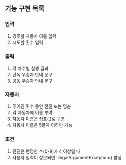 ## 기능 구현 목록
### 입력
1. 경주할 자동차 이름 입력
2. 시도할 횟수 입력
### 출력
1. 각 차수별 실행 결과
2. 단독 우승자 안내 문구
3. 공동 우승자 안내 문구
### 자동차
1. 주어진 횟수 동안 전진 또는 멈춤
2. 각 자동차에 이름 부여
3. 자동차 이름은 쉽표(,)로 구분
4. 자동차 이름은 5글자 이하만 가능
### 조건
1. 전진은 랜덤한 수(0-9)가 4 이상일 때
2. 사용자 입력이 잘못되면 IllegalArgumentException() 발생

